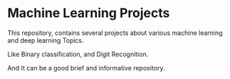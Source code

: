 # Machine Learning Projects

This repository, contains several projects about various machine learning and deep learning Topics.

Like Binary classification, and Digit Recognition.

And It can be a good brief and informative repository.
